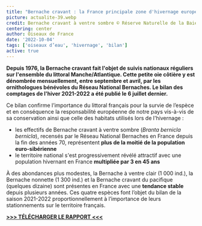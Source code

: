 ```yaml
---
title: "Bernache cravant : la France principale zone d'hivernage européenne"
picture: actualite-39.webp
credit: Bernache cravant à ventre sombre © Réserve Naturelle de la Baie de Saint Brieuc - FlickR
centering: center
author: Oiseaux de France
date: '2022-10-04'
tags: ['oiseaux d’eau', 'hivernage', 'bilan']
active: true
---
```


**Depuis 1976, la Bernache cravant fait l'objet de suivis nationaux réguliers sur l'ensemble du littoral Manche/Atlantique. Cette petite oie côtière y est dénombrée mensuellement, entre septembre et avril, par les ornithologues bénévoles du Réseau National Bernaches. Le bilan des comptages de l'hiver 2021-2022 a été publié le 6 juillet dernier.**

Ce bilan confirme l’importance du littoral français pour la survie de l’espèce et en conséquence la responsabilité européenne de notre pays vis-à-vis de sa conservation ainsi que celle des habitats utilisés lors de l'hivernage :

- les effectifs de Bernache cravant à ventre sombre (_Branta bernicla bernicla_), recensés par le Réseau National Bernaches en France depuis la fin des années 70, représentent **plus de la moitié de la population euro-sibérienne**
- le territoire national s'est progressivement révélé attractif avec une population hivernant en France **multipliée par 3 en 45 ans**

À des abondances plus modestes, la Bernache à ventre clair (1 000 ind.), la Bernache nonnette (1 300 ind.) et la Bernache cravant du pacifique (quelques dizaine) sont présentes en France avec une **tendance stable** depuis plusieurs années.
Ces quatre espèces font l’objet du bilan de la saison 2021-2022 proportionnellement à l’importance de leurs stationnements sur le territoire français.

<div style="align-center"><a href="https://cdnfiles1.biolovision.net/www.faune-france.org/userfiles/Bernachesbilan2021-2022.pdf" target="_blank"> <strong>>>> <u>TÉLÉCHARGER LE RAPPORT</u> <<<</strong></a></div>
